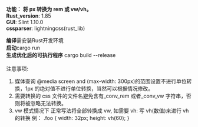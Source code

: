**功能： 将 px 转换为 rem 或 vw/vh。**<br>
**Rust_version**: 1.85<br>
**GUI**: Slint 1.10.0<br>
**cssparser**: lightningcss(rust_lib)<br>

**编译**需安装Rust开发环境<br>
**启动**cargo run<br>
**生成优化后的可执行程序**  cargo build --release<br>
<br>
注意事项:
1. 媒体查询 @media screen and (max-width: 300px)的范围设置不进行单位转换，1px 的绝对值不进行单位转换，当然可以根据情况修改。
2. 需要转换的 css 文件的文件名避免含有\_conv_rem 或者\_conv_vw 字符串，否则将被忽略无法转换。
3. vw 模式情况下 正常写法将全部转换成 vw, 如需要 vh: 写 vh(数值)来进行 vh 的转换
   例： .foo {
   width: 32px;
   height: vh(60);
   }
